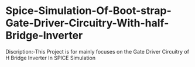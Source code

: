 # Spice-Simulation-Of-Boot-strap-Gate-Driver-Circuitry-With-half-Bridge-Inverter
Discription:-This Project is for mainly focuses on the Gate Driver Circuitry of H Bridge Inverter In SPICE Simulation 
